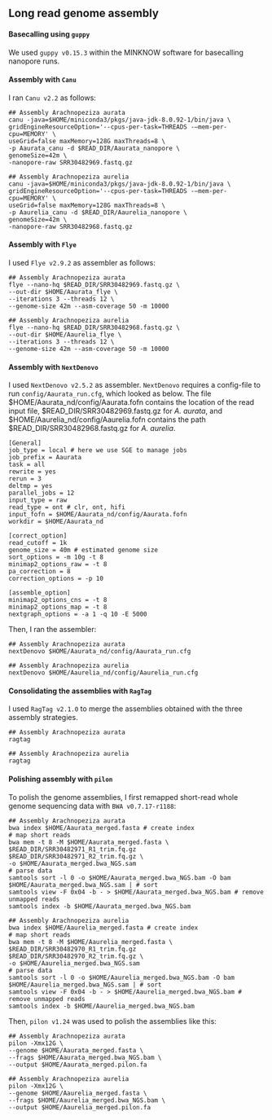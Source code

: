 ## Long read genome assembly

#### Basecalling using `guppy`
We used `guppy v0.15.3` within the MINKNOW software for basecalling nanopore runs. 

#### Assembly with `Canu`
I ran `Canu v2.2` as follows:

```ShellSession
## Assembly Arachnopeziza aurata
canu -java=$HOME/miniconda3/pkgs/java-jdk-8.0.92-1/bin/java \
gridEngineResourceOption='--cpus-per-task=THREADS -–mem-per-cpu=MEMORY' \
useGrid=false maxMemory=128G maxThreads=8 \
-p Aaurata_canu -d $READ_DIR/Aaurata_nanopore \
genomeSize=42m \
-nanopore-raw SRR30482969.fastq.gz

## Assembly Arachnopeziza aurelia
canu -java=$HOME/miniconda3/pkgs/java-jdk-8.0.92-1/bin/java \
gridEngineResourceOption='--cpus-per-task=THREADS -–mem-per-cpu=MEMORY' \
useGrid=false maxMemory=128G maxThreads=8 \
-p Aaurelia_canu -d $READ_DIR/Aaurelia_nanopore \
genomeSize=42m \
-nanopore-raw SRR30482968.fastq.gz
```

#### Assembly with `Flye`
I used `Flye v2.9.2` as assembler as follows:

```ShellSession
## Assembly Arachnopeziza aurata
flye --nano-hq $READ_DIR/SRR30482969.fastq.gz \
--out-dir $HOME/Aaurata_flye \
--iterations 3 --threads 12 \
--genome-size 42m --asm-coverage 50 -m 10000

## Assembly Arachnopeziza aurelia
flye --nano-hq $READ_DIR/SRR30482968.fastq.gz \
--out-dir $HOME/Aaurelia_flye \
--iterations 3 --threads 12 \
--genome-size 42m --asm-coverage 50 -m 10000
```

#### Assembly with `NextDenovo`
I used `NextDenovo v2.5.2` as assembler. `NextDenovo` requires a config-file to run `config/Aaurata_run.cfg`, which looked as below. The file $HOME/Aaurata_nd/config/Aaurata.fofn contains the location of the read input file, $READ_DIR/SRR30482969.fastq.gz for *A. aurata*, and $HOME/Aaurelia_nd/config/Aaurelia.fofn contains the path $READ_DIR/SRR30482968.fastq.gz for *A. aurelia*.
```
[General]
job_type = local # here we use SGE to manage jobs
job_prefix = Aaurata
task = all
rewrite = yes
rerun = 3
deltmp = yes
parallel_jobs = 12
input_type = raw
read_type = ont # clr, ont, hifi
input_fofn = $HOME/Aaurata_nd/config/Aaurata.fofn
workdir = $HOME/Aaurata_nd

[correct_option]
read_cutoff = 1k
genome_size = 40m # estimated genome size
sort_options = -m 10g -t 8
minimap2_options_raw = -t 8
pa_correction = 8
correction_options = -p 10

[assemble_option]
minimap2_options_cns = -t 8
minimap2_options_map = -t 8
nextgraph_options = -a 1 -q 10 -E 5000
```

Then, I ran the assembler: 
```ShellSession
## Assembly Arachnopeziza aurata
nextDenovo $HOME/Aaurata_nd/config/Aaurata_run.cfg

## Assembly Arachnopeziza aurelia
nextDenovo $HOME/Aaurelia_nd/config/Aaurelia_run.cfg
``` 

#### Consolidating the assemblies with `RagTag`
I used `RagTag v2.1.0` to merge the assemblies obtained with the three assembly strategies. 

```ShellSession
## Assembly Arachnopeziza aurata
ragtag

## Assembly Arachnopeziza aurelia
ragtag
```

#### Polishing assembly with `pilon`
To polish the genome assemblies, I first remapped short-read whole genome sequencing data with `BWA v0.7.17-r1188`:

```ShellSession
## Assembly Arachnopeziza aurata
bwa index $HOME/Aaurata_merged.fasta # create index
# map short reads
bwa mem -t 8 -M $HOME/Aaurata_merged.fasta \
$READ_DIR/SRR30482971_R1_trim.fq.gz $READ_DIR/SRR30482971_R2_trim.fq.gz \
-o $HOME/Aaurata_merged.bwa_NGS.sam
# parse data
samtools sort -l 0 -o $HOME/Aaurata_merged.bwa_NGS.bam -O bam $HOME/Aaurata_merged.bwa_NGS.sam | # sort
samtools view -F 0x04 -b - > $HOME/Aaurata_merged.bwa_NGS.bam # remove unmapped reads
samtools index -b $HOME/Aaurata_merged.bwa_NGS.bam
```

```
## Assembly Arachnopeziza aurelia
bwa index $HOME/Aaurelia_merged.fasta # create index
# map short reads
bwa mem -t 8 -M $HOME/Aaurelia_merged.fasta \
$READ_DIR/SRR30482970_R1_trim.fq.gz $READ_DIR/SRR30482970_R2_trim.fq.gz \
-o $HOME/Aaurelia_merged.bwa_NGS.sam
# parse data
samtools sort -l 0 -o $HOME/Aaurelia_merged.bwa_NGS.bam -O bam $HOME/Aaurelia_merged.bwa_NGS.sam | # sort
samtools view -F 0x04 -b - > $HOME/Aaurelia_merged.bwa_NGS.bam # remove unmapped reads
samtools index -b $HOME/Aaurelia_merged.bwa_NGS.bam
```

Then, `pilon v1.24` was used to polish the assemblies like this:

```ShellSession
## Assembly Arachnopeziza aurata
pilon -Xmx12G \
--genome $HOME/Aaurata_merged.fasta \
--frags $HOME/Aaurata_merged.bwa_NGS.bam \
--output $HOME/Aaurata_merged.pilon.fa

## Assembly Arachnopeziza aurelia
pilon -Xmx12G \
--genome $HOME/Aaurelia_merged.fasta \
--frags $HOME/Aaurelia_merged.bwa_NGS.bam \
--output $HOME/Aaurelia_merged.pilon.fa
```
